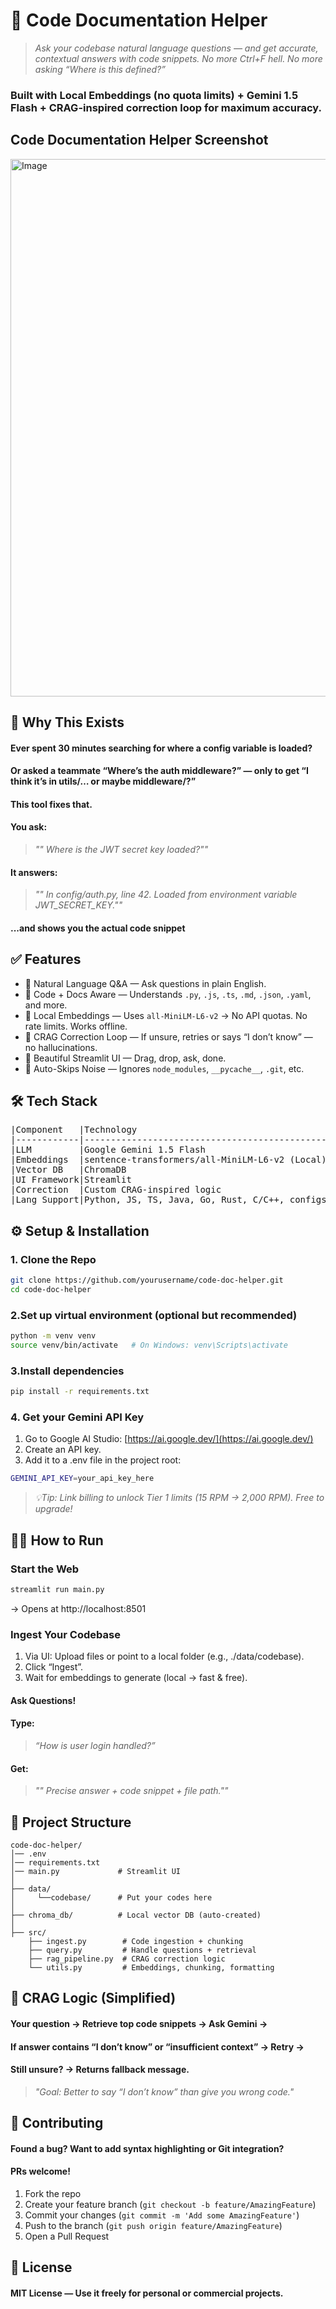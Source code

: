 # 🧠 Code Documentation Helper
> _Ask your codebase natural language questions — and get accurate, contextual answers with code snippets._
> _No more Ctrl+F hell. No more asking “Where is this defined?”_
### Built with Local Embeddings (no quota limits) + Gemini 1.5 Flash + CRAG-inspired correction loop for maximum accuracy.

## Code Documentation Helper Screenshot
<img width="1913" height="860" alt="Image" src="https://github.com/user-attachments/assets/34b63ce8-82b5-4e5a-a5b4-7e96f92a89ad" />

## 🚀 Why This Exists
#### Ever spent 30 minutes searching for where a config variable is loaded?
#### Or asked a teammate “Where’s the auth middleware?” — only to get “I think it’s in utils/… or maybe middleware/?”
#### This tool fixes that.
#### You ask:
> _"" Where is the JWT secret key loaded?""_
#### It answers:
> _"" In config/auth.py, line 42. Loaded from environment variable JWT_SECRET_KEY.""_
#### ...and shows you the actual code snippet
## ✅ Features
- 💬 Natural Language Q&A — Ask questions in plain English.
- 🧩 Code + Docs Aware — Understands `.py`, `.js`, `.ts`, `.md`, `.json`, `.yaml`, and more.
- 🧠 Local Embeddings — Uses `all-MiniLM-L6-v2` → No API quotas. No rate limits. Works offline.
- 🔁 CRAG Correction Loop — If unsure, retries or says “I don’t know” — no hallucinations.
- 🎨 Beautiful Streamlit UI — Drag, drop, ask, done.
- 📁 Auto-Skips Noise — Ignores `node_modules`, `__pycache__`, `.git`, etc.
## 🛠️ Tech Stack
<pre>|Component   |Technology                                              |
|------------|--------------------------------------------------------|
|LLM         |Google Gemini 1.5 Flash                                 |
|Embeddings  |sentence-transformers/all-MiniLM-L6-v2 (Local)          |
|Vector DB   |ChromaDB                                                |
|UI Framework|Streamlit                                               |
|Correction  |Custom CRAG-inspired logic                              |
|Lang Support|Python, JS, TS, Java, Go, Rust, C/C++, configs, Markdown|</pre>
## ⚙️ Setup & Installation
### 1. Clone the Repo 
```bash 
git clone https://github.com/yourusername/code-doc-helper.git
cd code-doc-helper
```

### 2.Set up virtual environment (optional but recommended)
```bash
python -m venv venv
source venv/bin/activate   # On Windows: venv\Scripts\activate
```

### 3.Install dependencies 
```bash
pip install -r requirements.txt
```

### 4. Get your Gemini API Key
1. Go to Google AI Studio: [https://ai.google.dev/](https://ai.google.dev/)
2. Create an API key.
3. Add it to a .env file in the project root:
```bash
GEMINI_API_KEY=your_api_key_here
```
>_💡Tip: Link billing to unlock Tier 1 limits (15 RPM → 2,000 RPM). Free to upgrade!_

## 🏃‍♂️ How to Run
### Start the Web 
```bash
streamlit run main.py
```
→ Opens at http://localhost:8501

### Ingest Your Codebase
1. Via UI: Upload files or point to a local folder (e.g., ./data/codebase).
2. Click “Ingest”.
3. Wait for embeddings to generate (local → fast & free).

#### Ask Questions!
#### Type:
> _“How is user login handled?”_
#### Get:
> _"" Precise answer + code snippet + file path.""_
## 📂 Project Structure
```
code-doc-helper/
│── .env
│── requirements.txt
│── main.py             # Streamlit UI
│
├── data/
│     └──codebase/      # Put your codes here
│   
├── chroma_db/          # Local vector DB (auto-created)
│   
├── src/
    ├── ingest.py        # Code ingestion + chunking
    ├── query.py         # Handle questions + retrieval
    ├── rag_pipeline.py  # CRAG correction logic
    └── utils.py         # Embeddings, chunking, formatting

```
## 🔄 CRAG Logic (Simplified)
#### Your question → Retrieve top code snippets → Ask Gemini →
#### If answer contains “I don’t know” or “insufficient context” → Retry →
#### Still unsure? → Returns fallback message.
> _"Goal: Better to say “I don’t know” than give you wrong code."_

## 🤝 Contributing
#### Found a bug? Want to add syntax highlighting or Git integration?
#### PRs welcome!
1. Fork the repo
2. Create your feature branch (`git checkout -b feature/AmazingFeature`)
3. Commit your changes (`git commit -m 'Add some AmazingFeature'`)
4. Push to the branch (`git push origin feature/AmazingFeature`)
5. Open a Pull Request

## 📜 License
#### MIT License — Use it freely for personal or commercial projects.




